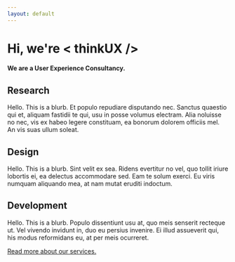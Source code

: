 ```yaml
---
layout: default
---
```

<div class="jumbotron">
  <h1 class="text-center">Hi, we're &lt; thinkUX &#47;&gt;</h1>
  <h4 class="text-center">We are a User Experience Consultancy.</h4>
</div>
<div class="container">
  <div class="row">
    <div class="col-xs-12 col-lg-4">
      <h2 class="text-center">Research</h2>
      <p>
        Hello. This is a blurb. Et populo repudiare disputando nec. Sanctus quaestio qui et, aliquam fastidii te qui, usu in posse 
        volumus electram. Alia noluisse no nec, vis ex habeo legere constituam, ea bonorum dolorem officiis mel. An vis suas ullum soleat.
      </p>
    </div>
    <div class="col-xs-12 col-lg-4">
      <h2 class="text-center">Design</h2>
      <p>
        Hello. This is a blurb. Sint velit ex sea. Ridens evertitur no vel, quo tollit iriure lobortis ei, ea delectus accommodare sed. 
        Eam te solum exerci. Eu viris numquam aliquando mea, at nam mutat eruditi indoctum.
      </p>
    </div>
    <div class="col-xs-12 col-lg-4">
      <h2 class="text-center">Development</h2>
      <p>
        Hello. This is a blurb. Populo dissentiunt usu at, quo meis senserit recteque ut. Vel vivendo invidunt in, duo eu persius 
        invenire. Ei illud assueverit qui, his modus reformidans eu, at per meis ocurreret.
      </p>
    </div>
  </div>
  <div class="row">
    <div class="col-xs-12">
      <p class="text-center"><a href="{{ site.baseurl }}/services">Read more about our services.</a></p>
    </div>
  </div>
</div>
